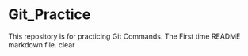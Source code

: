 # Git_Practice
This repository is for practicing Git Commands.
The First time README markdown file.
clear